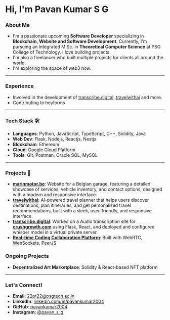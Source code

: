 # Hi, I'm Pavan Kumar S G 

### About Me
- I'm a passionate upcoming **Software Developer** specializing in **Blockchain, Website and Software Development**. Currently, I'm pursuing an Integrated M.Sc. in **Theoretical Computer Science** at PSG College of Technology. I love building projects.
- I'm also a freelancer who built multiple projects for clients all around the world.
- I'm exploring the space of web3 now.
---
### Experience 
- Involved in the development of [transcribe.digital](https://transcribe.digital/) ,[travelwithai](https://travelwithai.vercel.app) and more.
- Contributing to heyforms
---

### Tech Stack 🛠️
- **Languages**: Python, JavaScript, TypeScript, C++, Solidity, Java
- **Web Dev**: Flask, Nodejs, Reactjs, Nestjs
- **Blockchain**: Ethereum
- **Cloud**: Google Cloud Platform
- **Tools**: Git, Postman, Oracle SQL, MySQL

---

### Projects 🚀  
- **[marinmotor.be](https://marinmotor.be/)**: Website for a Belgian garage, featuring a detailed showcase of services, vehicle inventory, and contact options, designed with a modern and responsive interface.
- **[travelwithai](https://travelwithai.vercel.app)**: AI-powered travel planner that helps users discover destinations, plan itineraries, and get personalized travel recommendations, built with a sleek, user-friendly, and responsive interface.
- **[transcribe.digital](https://transcribe.digital/)**: Worked on a Audio transcription site for **[crushgrowth.com](https://crushgrowth.com)** using Flask, React, and deployed and configured whisper model in a virtual private server.  
- **[Real-time Coding Collaboration Platform](https://github.com/pavankumar2004/livecoding)**: Built with WebRTC, WebSockets, PeerJS  

### Ongoing Projects
- **Decentralized Art Marketplace**: Solidity & React-based NFT platform

---

### Let's Connect!
- **Email**: [22pt22@psgtech.ac.in](mailto:22pt22@psgtech.ac.in)
- **LinkedIn**: [linkedin.com/in/pavankumar2004](https://www.linkedin.com/in/pavankumar-s-g/)
- **GitHub**: [pavankumar2004](https://github.com/pavankumar2004)
- **Instagram**: [@pavan_s_g](https://www.instagram.com/pavan_s_g/)


